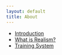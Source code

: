 ```yaml
---
layout: default
title: About
---
```


* [Introduction](/about/introduction)
* [What is Realism?](/about/realism)
* [Training System](/about/training)
